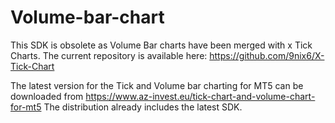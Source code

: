 # Volume-bar-chart

This SDK is obsolete as Volume Bar charts have been merged with x Tick Charts. 
The current repository is available here: https://github.com/9nix6/X-Tick-Chart

The latest version for the Tick and Volume bar charting for MT5 can be downloaded from https://www.az-invest.eu/tick-chart-and-volume-chart-for-mt5 The distribution already includes the latest SDK.

